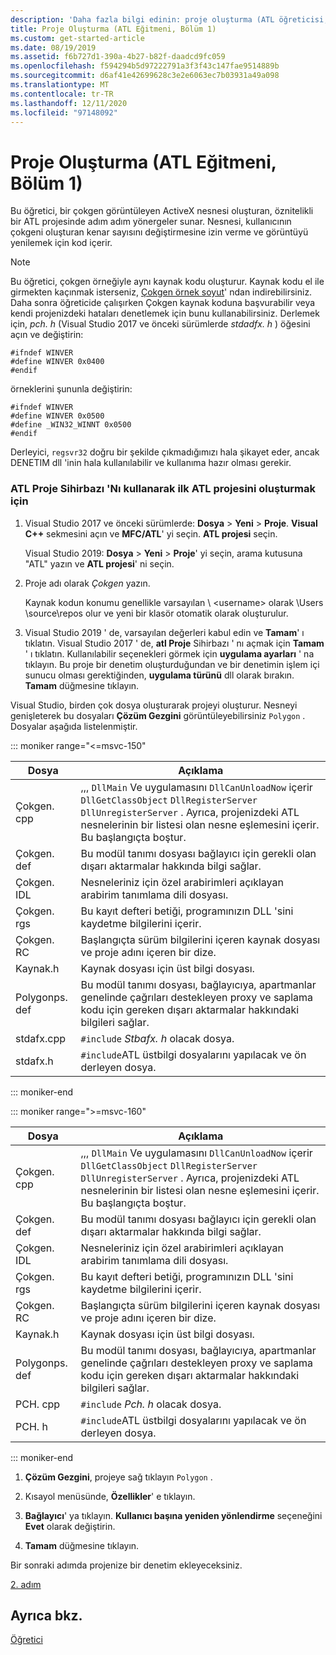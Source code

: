 ```yaml
---
description: 'Daha fazla bilgi edinin: proje oluşturma (ATL öğreticisi, Bölüm 1)'
title: Proje Oluşturma (ATL Eğitmeni, Bölüm 1)
ms.custom: get-started-article
ms.date: 08/19/2019
ms.assetid: f6b727d1-390a-4b27-b82f-daadcd9fc059
ms.openlocfilehash: f594294b5d97222791a3f3f43c147fae9514889b
ms.sourcegitcommit: d6af41e42699628c3e2e6063ec7b03931a49a098
ms.translationtype: MT
ms.contentlocale: tr-TR
ms.lasthandoff: 12/11/2020
ms.locfileid: "97148092"
---
```

# <a name="creating-the-project-atl-tutorial-part-1"></a>Proje Oluşturma (ATL Eğitmeni, Bölüm 1)

Bu öğretici, bir çokgen görüntüleyen ActiveX nesnesi oluşturan, öznitelikli bir ATL projesinde adım adım yönergeler sunar. Nesnesi, kullanıcının çokgeni oluşturan kenar sayısını değiştirmesine izin verme ve görüntüyü yenilemek için kod içerir.

> [!NOTE]
> Bu öğretici, çokgen örneğiyle aynı kaynak kodu oluşturur. Kaynak kodu el ile girmekten kaçınmak isterseniz, [Çokgen örnek soyut](https://github.com/Microsoft/VCSamples/tree/master/VC2008Samples/ATL/Controls/Polygon)' ndan indirebilirsiniz. Daha sonra öğreticide çalışırken Çokgen kaynak koduna başvurabilir veya kendi projenizdeki hataları denetlemek için bunu kullanabilirsiniz.
> Derlemek için, *pch. h* (Visual Studio 2017 ve önceki sürümlerde *stdadfx. h* ) öğesini açın ve değiştirin:
>
> ```
> #ifndef WINVER
> #define WINVER 0x0400
> #endif
> ```
>
> örneklerini şununla değiştirin:
>
> ```
> #ifndef WINVER
> #define WINVER 0x0500
> #define _WIN32_WINNT 0x0500
> #endif
> ```
>
> Derleyici, `regsvr32` doğru bir şekilde çıkmadığımızı hala şikayet eder, ancak DENETIM dll 'inin hala kullanılabilir ve kullanıma hazır olması gerekir.

### <a name="to-create-the-initial-atl-project-using-the-atl-project-wizard"></a>ATL Proje Sihirbazı 'Nı kullanarak ilk ATL projesini oluşturmak için

1. Visual Studio 2017 ve önceki sürümlerde: **Dosya**  >  **Yeni**  >  **Proje**. **Visual C++** sekmesini açın ve **MFC/ATL**' yi seçin. **ATL projesi** seçin.

   Visual Studio 2019: **Dosya**  >  **Yeni**  >  **Proje**' yi seçin, arama kutusuna "ATL" yazın ve **ATL projesi**' ni seçin.

1. Proje adı olarak *Çokgen* yazın.

    Kaynak kodun konumu genellikle varsayılan \\ \<username> olarak \Users \source\repos olur ve yeni bir klasör otomatik olarak oluşturulur.

1. Visual Studio 2019 ' de, varsayılan değerleri kabul edin ve **Tamam**' ı tıklatın.
   Visual Studio 2017 ' de, **atl Proje** Sihirbazı ' nı açmak için **Tamam** ' ı tıklatın. Kullanılabilir seçenekleri görmek için **uygulama ayarları** ' na tıklayın. Bu proje bir denetim oluşturduğundan ve bir denetimin işlem içi sunucu olması gerektiğinden, **uygulama türünü** dll olarak bırakın. **Tamam** düğmesine tıklayın.

Visual Studio, birden çok dosya oluşturarak projeyi oluşturur. Nesneyi genişleterek bu dosyaları **Çözüm Gezgini** görüntüleyebilirsiniz `Polygon` . Dosyalar aşağıda listelenmiştir.

::: moniker range="<=msvc-150"

|Dosya|Açıklama|
|----------|-----------------|
|Çokgen. cpp|,,, `DllMain` Ve uygulamasını `DllCanUnloadNow` içerir `DllGetClassObject` `DllRegisterServer` `DllUnregisterServer` . Ayrıca, projenizdeki ATL nesnelerinin bir listesi olan nesne eşlemesini içerir. Bu başlangıçta boştur.|
|Çokgen. def|Bu modül tanımı dosyası bağlayıcı için gerekli olan dışarı aktarmalar hakkında bilgi sağlar.|
|Çokgen. IDL|Nesneleriniz için özel arabirimleri açıklayan arabirim tanımlama dili dosyası.|
|Çokgen. rgs|Bu kayıt defteri betiği, programınızın DLL 'sini kaydetme bilgilerini içerir.|
|Çokgen. RC|Başlangıçta sürüm bilgilerini içeren kaynak dosyası ve proje adını içeren bir dize.|
|Kaynak.h|Kaynak dosyası için üst bilgi dosyası.|
|Polygonps. def|Bu modül tanımı dosyası, bağlayıcıya, apartmanlar genelinde çağrıları destekleyen proxy ve saplama kodu için gereken dışarı aktarmalar hakkındaki bilgileri sağlar.|
|stdafx.cpp|`#include` *Stbafx. h* olacak dosya.|
|stdafx.h|`#include`ATL üstbilgi dosyalarını yapılacak ve ön derleyen dosya.|

::: moniker-end

::: moniker range=">=msvc-160"

|Dosya|Açıklama|
|----------|-----------------|
|Çokgen. cpp|,,, `DllMain` Ve uygulamasını `DllCanUnloadNow` içerir `DllGetClassObject` `DllRegisterServer` `DllUnregisterServer` . Ayrıca, projenizdeki ATL nesnelerinin bir listesi olan nesne eşlemesini içerir. Bu başlangıçta boştur.|
|Çokgen. def|Bu modül tanımı dosyası bağlayıcı için gerekli olan dışarı aktarmalar hakkında bilgi sağlar.|
|Çokgen. IDL|Nesneleriniz için özel arabirimleri açıklayan arabirim tanımlama dili dosyası.|
|Çokgen. rgs|Bu kayıt defteri betiği, programınızın DLL 'sini kaydetme bilgilerini içerir.|
|Çokgen. RC|Başlangıçta sürüm bilgilerini içeren kaynak dosyası ve proje adını içeren bir dize.|
|Kaynak.h|Kaynak dosyası için üst bilgi dosyası.|
|Polygonps. def|Bu modül tanımı dosyası, bağlayıcıya, apartmanlar genelinde çağrıları destekleyen proxy ve saplama kodu için gereken dışarı aktarmalar hakkındaki bilgileri sağlar.|
|PCH. cpp|`#include` *Pch. h* olacak dosya.|
|PCH. h|`#include`ATL üstbilgi dosyalarını yapılacak ve ön derleyen dosya.|

::: moniker-end

1. **Çözüm Gezgini**, projeye sağ tıklayın `Polygon` .

1. Kısayol menüsünde, **Özellikler**' e tıklayın.

1. **Bağlayıcı**' ya tıklayın. **Kullanıcı başına yeniden yönlendirme** seçeneğini **Evet** olarak değiştirin.

1. **Tamam** düğmesine tıklayın.

Bir sonraki adımda projenize bir denetim ekleyeceksiniz.

[2. adım](../atl/adding-a-control-atl-tutorial-part-2.md)

## <a name="see-also"></a>Ayrıca bkz.

[Öğretici](../atl/active-template-library-atl-tutorial.md)
